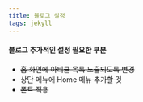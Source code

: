 ```yaml
---
title: 블로그 설정
tags: jekyll
---
```


#### 블로그 추가적인 설정 필요한 부분

- <s>홈 화면에 아티클 목록 노출되도록 변경</s>
- <s>상단 메뉴에 Home 메뉴 추가할 것</s>
- <s>폰트 적용</s>